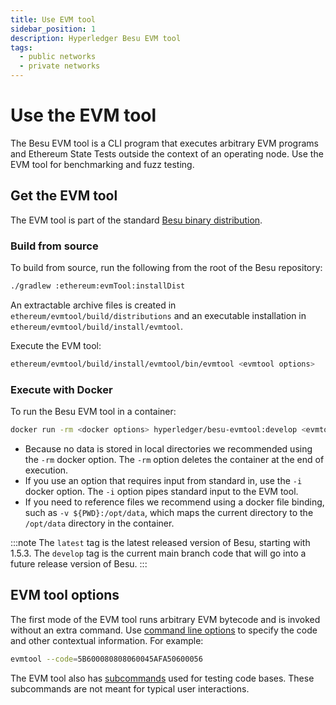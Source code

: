```yaml
---
title: Use EVM tool
sidebar_position: 1
description: Hyperledger Besu EVM tool
tags:
  - public networks
  - private networks
---
```


# Use the EVM tool

The Besu EVM tool is a CLI program that executes arbitrary EVM programs and Ethereum State Tests
outside the context of an operating node.
Use the EVM tool for benchmarking and fuzz testing.

## Get the EVM tool

The EVM tool is part of the standard [Besu binary distribution](../../get-started/install/binary-distribution.md).

### Build from source

To build from source, run the following from the root of the Besu repository:

```bash
./gradlew :ethereum:evmTool:installDist
```

An extractable archive files is created in `ethereum/evmtool/build/distributions` and an executable
installation in `ethereum/evmtool/build/install/evmtool`.

Execute the EVM tool:

```bash
ethereum/evmtool/build/install/evmtool/bin/evmtool <evmtool options>
```

### Execute with Docker

To run the Besu EVM tool in a container:

```bash
docker run -rm <docker options> hyperledger/besu-evmtool:develop <evmtool options>
```

- Because no data is stored in local directories we recommended using the `-rm` docker option.
  The `-rm` option deletes the container at the end of execution.
- If you use an option that requires input from standard in, use the `-i` docker option.
  The `-i` option pipes standard input to the EVM tool.
- If you need to reference files we recommend using a docker file binding, such as
  `-v ${PWD}:/opt/data`, which maps the current directory to the `/opt/data` directory in the container.

:::note
The `latest` tag is the latest released version of Besu, starting with 1.5.3.
The `develop` tag is the current main branch code that will go into a future release version of Besu.
:::

## EVM tool options

The first mode of the EVM tool runs arbitrary EVM bytecode and is invoked without an extra command.
Use [command line options](../../reference/evm-tool.md#options) to specify the code and other
contextual information.
For example:

```bash
evmtool --code=5B600080808060045AFA50600056
```

The EVM tool also has [subcommands](../../reference/evm-tool.md#subcommands) used for testing code bases.
These subcommands are not meant for typical user interactions.
